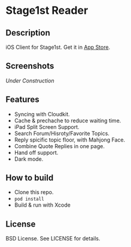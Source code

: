 # Stage1st Reader

## Description
iOS Client for Stage1st. Get it in [App Store](https://itunes.apple.com/app/apple-store/id509916119?pt=117723272&ct=Github&mt=8).

## Screenshots
*Under Construction*

## Features
- Syncing with Cloudkit.
- Cache & prechache to reduce waiting time.
- iPad Split Screen Support.
- Search Forum/Hisroty/Favorite Topics.
- Reply spicific topic floor, with Mahjong Face.
- Combine Quote Replies in one page.
- Hand off support.
- Dark mode.

## How to build
- Clone this repo.
- `pod install`
- Build & run with Xcode

## License
BSD License. See LICENSE for details.
